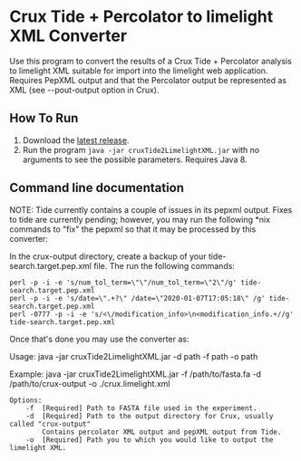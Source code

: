 Crux Tide + Percolator to limelight XML Converter
=======================================

Use this program to convert the results of a Crux Tide + Percolator analysis to
limelight XML suitable for import into the limelight web application. Requires
PepXML output and that the Percolator output be represented as XML
(see --pout-output option in Crux).

How To Run
-------------
1. Download the [latest release](https://github.com/yeastrc/limelight-import-crux-tide-percolator/releases).
2. Run the program ``java -jar cruxTide2LimelightXML.jar`` with no arguments to see the possible parameters. Requires Java 8.

Command line documentation
---------------------------

NOTE: Tide currently contains a couple of issues in its pepxml output. Fixes to tide are currently pending; however,
you may run the following *nix commands to "fix" the pepxml so that it may be processed by this
converter:

In the crux-output directory, create a backup of your tide-search.target.pep.xml file. The run the following commands:

```
perl -p -i -e 's/num_tol_term=\"\"/num_tol_term=\"2\"/g' tide-search.target.pep.xml
perl -p -i -e 's/date=\".+?\" /date=\"2020-01-07T17:05:18\" /g' tide-search.target.pep.xml
perl -0777 -p -i -e 's/<\/modification_info>\n<modification_info.+//g' tide-search.target.pep.xml
```

Once that's done you may use the converter as:

Usage: java -jar cruxTide2LimelightXML.jar -d path -f path -o path

Example: java -jar cruxTide2LimelightXML.jar
                                       -f /path/to/fasta.fa
                                       -d /path/to/crux-output
                                       -o ./crux.limelight.xml

```
Options:
    -f	[Required] Path to FASTA file used in the experiment.
    -d	[Required] Path to the output directory for Crux, usually called "crux-output"
	    Contains percolator XML output and pepXML output from Tide.
    -o  [Required] Path you to which you would like to output the limelight XML.
```
